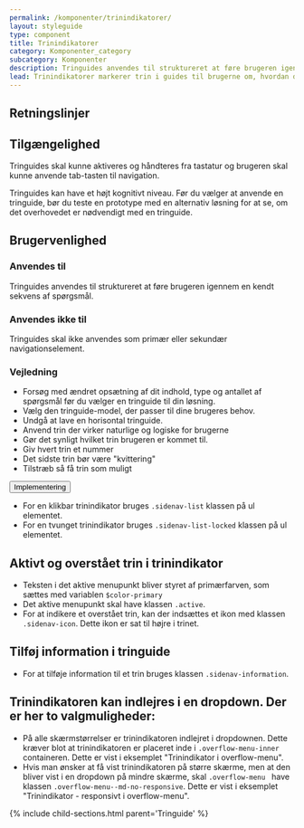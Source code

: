 ```yaml
---
permalink: /komponenter/trinindikatorer/
layout: styleguide
type: component
title: Trinindikatorer
category: Komponenter_category
subcategory: Komponenter
description: Tringuides anvendes til struktureret at føre brugeren igennem en kendt sekvens af spørgsmål.
lead: Trinindikatorer markerer trin i guides til brugerne om, hvordan de fx skal tilgå en løsning eller som fører dem igennem en kendt sekvens af spørgsmål.
---
```

<h2 class="h3">Retningslinjer</h2>
<section>
    <h2 class="h4">Tilgængelighed</h2>
    <p>Tringuides skal kunne aktiveres og håndteres fra tastatur og brugeren skal kunne anvende tab-tasten til navigation.</p>
    <p>Tringuides kan have et højt kognitivt niveau. Før du vælger at anvende en tringuide, bør du teste en prototype med en alternativ løsning for at se, om det overhovedet er nødvendigt med en tringuide. </p>    
</section>
<section>
    <h2 class="h4">Brugervenlighed</h2>
    <h3 class="h5">Anvendes til</h3>
    <p>Tringuides anvendes til struktureret at føre brugeren igennem en kendt sekvens af spørgsmål.</p>
    <h3 class="h5">Anvendes ikke til</h3>
    <p>Tringuides skal ikke anvendes som primær eller sekundær navigationselement.</p>
    <h3 class="h5">Vejledning</h3>                
    <ul>
        <li>Forsøg med ændret opsætning af dit indhold, type og antallet af spørgsmål før du vælger en tringuide til din løsning.</li>
        <li>Vælg den tringuide-model, der passer til dine brugeres behov.</li>
        <li>Undgå at lave en horisontal tringuide.</li>
        <li>Anvend trin der virker naturlige og logiske for brugerne</li>
        <li>Gør det synligt hvilket trin brugeren er kommet til.</li>
        <li>Giv hvert trin et nummer</li>
        <li>Det sidste trin bør være "kvittering"</li>
        <li>Tilstræb så få trin som muligt</li>
    </ul>
</section>

<div class="accordion-bordered mt-7">
  <button class="button-unstyled accordion-button" aria-expanded="false" aria-controls="trin-code-documentation">
    Implementering
  </button>
  <div id="trin-code-documentation" class="accordion-content">
    <section>
        <ul class="content-list">
          <li>For en klikbar trinindikator bruges <code>.sidenav-list</code> klassen på ul elementet.</li>
          <li>For en tvunget trinindikator bruges <code>.sidenav-list-locked</code> klassen på ul elementet.</li>
        </ul>
        <h2 class="h5">Aktivt og overstået trin i trinindikator</h2>
        <ul class="content-list">
          <li>Teksten i det aktive menupunkt bliver styret af primærfarven, som sættes med variablen <code>$color-primary</code></li>
          <li>Det aktive menupunkt skal have klassen <code>.active</code>.</li>
          <li>For at indikere et overstået trin, kan der indsættes et ikon med klassen <code>.sidenav-icon</code>. Dette ikon er sat til højre i trinet.</li>
        </ul>
        <h2 class="h5">Tilføj information i tringuide</h2>
        <ul class="content-list">
          <li>For at tilføje information til et trin bruges klassen <code>.sidenav-information</code>.</li>
        </ul>
        <h2 class="h5">Trinindikatoren kan indlejres i en dropdown. Der er her to valgmuligheder:</h2>
        <ul>
          <li>På alle skærmstørrelser er trinindikatoren indlejret i dropdownen. Dette kræver blot at trinindikatoren er placeret inde i <code>.overflow-menu-inner</code> containeren. Dette er vist i eksemplet "Trinindikator i overflow-menu".</li>
          <li>Hvis man ønsker at få vist trinindikatoren på større skærme, men at den bliver vist i en dropdown på mindre skærme, skal <code>.overflow-menu </code> have klassen <code>.overflow-menu--md-no-responsive</code>. Dette er vist i eksemplet "Trinindikator - responsivt i overflow-menu".</li>
        </ul>
    </section>
  </div>
</div>

{% include child-sections.html parent='Tringuide' %}
